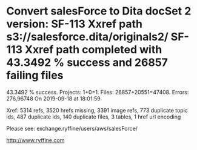 # Convert salesForce to Dita docSet 2 version: SF-113 Xxref path s3://salesforce.dita/originals2/ SF-113 Xxref path completed with 43.3492 % success and 26857 failing files

43.3492 % success. Projects: 1+0=1.  Files: 26857+20551=47408. Errors: 276,96748  On 2019-09-18 at 18:01:59

Xref: 5314 refs, 3520 hrefs missing, 3391 image refs, 773 duplicate topic ids, 487 duplicate ids, 140 duplicate files, 3 tables, 1 href url encoding

Please see: exchange.ryffine/users/aws/salesForce/

http://www.ryffine.com

